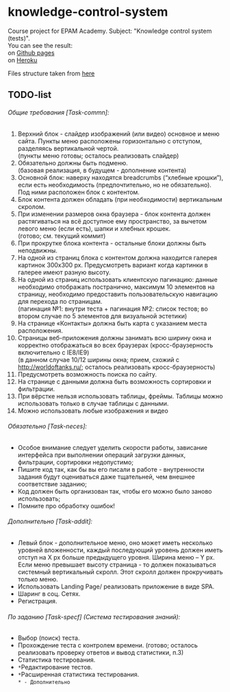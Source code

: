 # knowledge-control-system
Course project for EPAM Academy. Subject: "Knowledge control system (tests)".
<br/>You can see the result:
<br/>on [Github pages](https://goodwin64.github.io/knowledge-control-system/)
<br/>on [Heroku](https://knowledge-control-system.herokuapp.com/)

Files structure taken from [here](https://github.com/focusaurus/express_code_structure)

## TODO-list
###### Общие требования [Task-commn]:
1. Верхний блок - слайдер изображений (или видео) основное и меню сайта. Пункты меню расположены горизонтально с отступом, разделяясь вертикальной чертой.
    <br/>(пункты меню готовы; осталось реализовать слайдер)
2. Обязательно должны быть подменю.
    <br/>(базовая реализация, в будущем - дополнение контента)
3. Основной блок: наверху находятся breadcrumbs (“хлебные крошки”), если есть необходимость (предпочтительно, но не обязательно). Под ними расположен блок с контентом. 
4. Блок контента должен обладать (при необходимости) вертикальным скролом.
5. При изменении размеров окна браузера - блок контента должен растягиваться на всё доступное ему пространство, за вычетом левого меню (если есть), шапки и хлебных крошек.
    <br/>(готово; см. текущий коммит)
6. При прокрутке блока контента - остальные блоки должны быть неподвижны.
7. На одной из страниц блока с контентом должна находится галерея картинок 300x300 px. Предусмотреть вариант когда картинки в галерее имеют разную высоту.
8. На одной из страниц использовать клиентскую пагинацию: данные необходимо отображать постранично, максимум 10 элементов на страницу, необходимо предоставить пользовательскую навигацию для перехода по страницам.
    <br/>(пагинация №1: внутри теста +  пагинация №2: список тестов; во втором случае по 5 элементов для визуальной эстетики)
9. На странице «Контакты» должна быть карта с указанием места расположения.
10. Страницы веб-приложения должны занимать всю ширину окна и корректно отображаться во всех браузерах (кросс-браузерность включительно с IE8/IE9)
    <br/>(в данном случае 10/12 ширины окна; прием, схожий с http://worldoftanks.ru/; осталось реализовать кросс-браузерность)
11. Предусмотреть возможность поиска по сайту.
12. На странице с данными должна быть возможность сортировки и фильтрации.
13. При вёрстке нельзя использовать таблицы, фреймы. Таблицы можно использовать только в случае таблицы с данными.
14. Можно использовать любые изображения и видео
 
###### Обязательно [Task-neces]:
- Особое внимание следует уделить скорости работы, зависание интерфейса при выполнении операций загрузки данных, фильтрации, сортировки недопустимо;
- Пишите код так, как бы вы его писали в работе - внутренности задания будут оцениваться даже тщательней, чем внешнее соответствие заданию;
- Код должен быть организован так, чтобы его можно было заново использовать;
- Помните про обработку ошибок!
 
###### Дополнительно [Task-addit]:
- Левый блок - дополнительное меню, оно может иметь несколько уровней вложенности, каждый последующий уровень должен иметь отступ на Х px больше предыдущего уровня. Ширина меню – Y px. Если меню превышает высоту страница - то должен показываться системный вертикальный скролл. Этот скролл должен прокручивать только меню.
- Использовать Landing Page/ реализовать приложение в виде SPA.
- Шаринг в соц. Сетях.
- Регистрация.

###### По заданию [Task-specf] (Система тестирования знаний):
- Выбор (поиск) теста. 
- Прохождение теста с контролем времени. 
    (готово; осталось реализовать проверку ответов и вывод статистики, п.3)
- Статистика тестирования.  
- `*`Редактирование тестов. 
- `*`Расширенная статистика тестирования.<br>
`* - Дополнительно`
